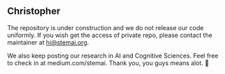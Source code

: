 ## Christopher

The repository is under construction and we do not release our code uniformly. If you wish get the access of private repo, please contact the maintainer at hi@stemai.org.

We also keep posting our research in AI and Cognitive Sciences. Feel free to check in at medium.com/stemai. Thank you, you guys means alot. :tada:
